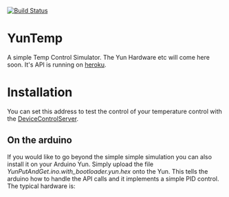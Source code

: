 [![Build Status](https://travis-ci.org/synqs/YunTemp.svg?branch=master)](https://travis-ci.org/synqs/YunTemp)

# YunTemp
A simple Temp Control Simulator. The Yun Hardware etc will come here soon.  It's API is running on [heroku](https://yuntemp.herokuapp.com/).

# Installation

You can set this address to test the control of your temperature control with the [DeviceControlServer](https://github.com/synqs/DeviceControlServer).

## On the arduino

If you would like to go beyond the simple simple simulation you can also install it on your Arduino Yun. Simply upload the file _YunPutAndGet.ino.with_bootloader.yun.hex_ onto the Yun. This tells the arduino how to handle the API calls and it implements a simple PID control. The typical hardware is:
